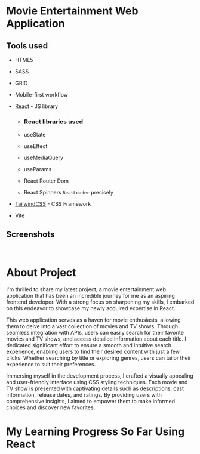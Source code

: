 # Movie Entertainment Web Application

## Tools used

- HTML5
- SASS
- GRID
- Mobile-first workflow
- [React](https://reactjs.org/) - JS library

  - ### React libraries used

  - useState
  - useEffect
  - useMediaQuery
  - useParams
  - React Router Dom
  - React Spinners `BeatLoader` precisely

- [TailwindCSS](https://tailwindcss.com/docs/installation) - CSS Framework
- [Vite](https://vitejs.dev/)

## Screenshots

![]()
![]()
![]()

# About Project

I'm thrilled to share my latest project, a movie entertainment web application that has been an incredible journey for me as an aspiring frontend developer. With a strong focus on sharpening my skills, I embarked on this endeavor to showcase my newly acquired expertise in React.

This web application serves as a haven for movie enthusiasts, allowing them to delve into a vast collection of movies and TV shows. Through seamless integration with APIs, users can easily search for their favorite movies and TV shows, and access detailed information about each title. I dedicated significant effort to ensure a smooth and intuitive search experience, enabling users to find their desired content with just a few clicks. Whether searching by title or exploring genres, users can tailor their experience to suit their preferences.

Immersing myself in the development process, I crafted a visually appealing and user-friendly interface using CSS styling techniques. Each movie and TV show is presented with captivating details such as descriptions, cast information, release dates, and ratings. By providing users with comprehensive insights, I aimed to empower them to make informed choices and discover new favorites.

# My Learning Progress So Far Using React
